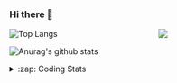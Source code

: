 ### Hi there 👋

<!--
**tao8687/tao8687** is a ✨ _special_ ✨ repository because its `README.md` (this file) appears on your GitHub profile.

Here are some ideas to get you started:

- 🔭 I’m currently working on ...
- 🌱 I’m currently learning ...
- 👯 I’m looking to collaborate on ...
- 🤔 I’m looking for help with ...
- 💬 Ask me about ...
- 📫 How to reach me: ...
- 😄 Pronouns: ...
- ⚡ Fun fact: ...
-->

<img align='right' src="https://media.giphy.com/media/M9gbBd9nbDrOTu1Mqx/giphy.gif" width="240">

  
![Top Langs](https://github-readme-stats.vercel.app/api/top-langs/?username=tao8687&layout=compact&title_color=23238E&text_color=A67D3D)

![Anurag's github stats](https://github-readme-stats.vercel.app/api?username=tao8687&show_icons=true&&text_color=A67D3D&title_color=23238E&show_icons=false&count_private=true&hide=stars)

<details>
  <summary>:zap: Coding Stats</summary>
  <br>
    
<!--START_SECTION:waka-->
![Code Time](http://img.shields.io/badge/Code%20Time-1%2C706%20hrs%202%20mins-blue)

![Profile Views](http://img.shields.io/badge/Profile%20Views-0-blue)

**🐱 My GitHub Data** 

> 📦 1.5 MB Used in GitHub's Storage 
 > 
> 🚫 Not Opted to Hire
 > 
> 📜 60 Public Repositories 
 > 
> 🔑 25 Private Repositories 
 > 
**I'm an Early 🐤** 

```text
🌞 Morning                1539 commits        ██████████████████████░░░   87.89 % 
🌆 Daytime                89 commits          █░░░░░░░░░░░░░░░░░░░░░░░░   05.08 % 
🌃 Evening                119 commits         ██░░░░░░░░░░░░░░░░░░░░░░░   06.80 % 
🌙 Night                  4 commits           ░░░░░░░░░░░░░░░░░░░░░░░░░   00.23 % 
```
📅 **I'm Most Productive on Wednesday** 

```text
Monday                   252 commits         ████░░░░░░░░░░░░░░░░░░░░░   14.39 % 
Tuesday                  238 commits         ███░░░░░░░░░░░░░░░░░░░░░░   13.59 % 
Wednesday                307 commits         ████░░░░░░░░░░░░░░░░░░░░░   17.53 % 
Thursday                 232 commits         ███░░░░░░░░░░░░░░░░░░░░░░   13.25 % 
Friday                   248 commits         ████░░░░░░░░░░░░░░░░░░░░░   14.16 % 
Saturday                 242 commits         ███░░░░░░░░░░░░░░░░░░░░░░   13.82 % 
Sunday                   232 commits         ███░░░░░░░░░░░░░░░░░░░░░░   13.25 % 
```


📊 **This Week I Spent My Time On** 

```text
🕑︎ Time Zone: Asia/Shanghai

💬 Programming Languages: 
No Activity Tracked This Week

🔥 Editors: 
No Activity Tracked This Week

🐱‍💻 Projects: 
No Activity Tracked This Week

💻 Operating System: 
No Activity Tracked This Week
```

**I Mostly Code in C++** 

```text
C++                      11 repos            ████████░░░░░░░░░░░░░░░░░   31.43 % 
Python                   10 repos            ███████░░░░░░░░░░░░░░░░░░   28.57 % 
JavaScript               2 repos             █░░░░░░░░░░░░░░░░░░░░░░░░   05.71 % 
Batchfile                1 repo              █░░░░░░░░░░░░░░░░░░░░░░░░   02.86 % 
HTML                     1 repo              █░░░░░░░░░░░░░░░░░░░░░░░░   02.86 % 
```



**Timeline**

![Lines of Code chart](https://raw.githubusercontent.com/tao8687/tao8687/master/assets/bar_graph.png)


 Last Updated on 26/10/2024 01:37:21 UTC
<!--END_SECTION:waka-->
</details>
